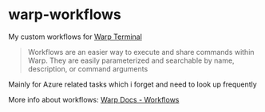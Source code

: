 # warp-workflows

My custom workflows for [Warp Terminal](https://warp.dev)

> Workflows are an easier way to execute and share commands within Warp. They are easily parameterized and searchable by name, description, or command arguments

Mainly for Azure related tasks which i forget and need to look up frequently

More info about workflows: [Warp Docs - Workflows](https://docs.warp.dev/features/entry/workflows)